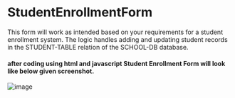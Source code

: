# <h1 > StudentEnrollmentForm </h1>

<p>This form will work as intended based on your requirements for a student enrollment system. The logic handles adding and updating student records in the STUDENT-TABLE relation of the SCHOOL-DB database.</p>

<h4> after coding using html and javascript Student Enrollment Form will look like below given screenshot. </h4>

![image](https://github.com/user-attachments/assets/e0f6bdd6-4fc5-481b-a91d-5ea43a6ca3c5)

